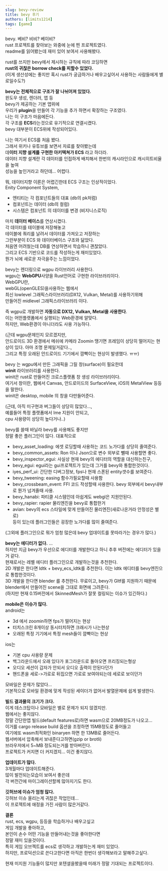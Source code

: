 ```yaml
---
slug: bevy-review
title: bevy 후기
authors: [limits1214]
tags: [game]
---
```


bevy. 베비? 비비? 베이비?  
rust 프로젝트를 찾아보는 와중에 눈에 띈 프로젝트였다.  
readme를 읽어봤는데 재미 있어 보여서 사용해봤다.

rust를 쓰지만 bevy에서 제시하는 규칙에 따라 코딩하면  
**rust의 귀찮은 borrow check를 피할수 있었다.**  
(이게 생산성에는 좋지만 혹시 rust가 궁금하거나 배우고싶어서 사용하는 사람들에게 별로일수도?)

**bevy는 전체적으로 구조가 잘 나뉘어져 있었다.**  
윈도우 생성, 렌더러, 앱 등  
bevy가 제공하는 기본 앱위에  
우리가 **plugin**을 만들어 각 기능을 추가 하면서 확장하는 구조였다.  
나는 이 구조가 마음에든다.  
각 구조를 **ECS**라는것으로 유기적으로 연결시켰다.  
bevy 대부분이 ECS위에 작성되어있다.  

나는 여기서 ECS를 처음 봤다.  
그래서 위키나 유튜브를 보면서 자료를 찾아봤는데  
데**이터 지향 설계를 구현한 아키텍쳐가 ECS** 라고 하더라.  
데이터 지향 설계란 각 데이터를 인접하게 배치해서 한번의 캐시라인으로 캐시히트비율을 높여  
성능을 높인거라고 하던데... 어렵다.  

뭐, 데이터지향 이론은 어렵긴한데 ECS 구조는 인상적이었다.  
Enity Component System,  
- 엔티티는 각 컴포넌트들의 대표 (db의 pk처럼)  
- 컴포넌트는 데이터 (db의 컬럼)  
- 시스템은 컴포넌트 의 데이터를 변경 (비지니스로직)  

마치 **데이터 베이스**를 연상시켰다.  
각 데이터를 테이블에 저장해놓고  
테이블에 쿼리를 날려서 데이터를 가져오고 저장하는  
그런부분이 ECS 와 데이터베이스 구조와 닮았다.  
처음엔 어려웠는데 DB를 연상하면서 학습하니 괜찮았다.  
그리고 ECS 기반으로 코드를 작성하는게 재미있었다.  
뭔가 뇌에 새로운 자극을주는 느낌이었다.  

bevy는 렌더링으로 wgpu 라이브러리 사용한다.  
wgpu는 **WebGPU**사양을 Rust언어로 구현한 라이브러리이다.  
WebGPU란,  
webGL(openGLES)을사용하는 웹에서  
최신 lowlevel 그래픽스라이브러리(DX12, Vulkan, Metal)를 사용하기위해  
만들어진 midlevel 그래픽스라이브러리 이다.  

즉 wgpu로 개발하면 **자동으로 DX12, Vulkan, Metal을 사용한다**.  
이는 어떤플랫폼에서 실행되는 Web환경에 알맞다.  
하지만, Web환경이 아니더라도 사용 가능하다.

(근데 wgpu문제인지 모르겠지만,  
안드로이드 3D 환경에서 메쉬에 카메라 Zoomin 땡기면 프레임이 상당히 떨어지는 현상이 있다. 아마 조명 문제일거같다..,  
그리고 특정 오래된 안드로이드 기기에서 깜빡이는 현상이 발생했다. ㅠㅠ)

bevy 는 wgpu에서 만든 그래픽을 그릴 창(surface)이 필요한데  
**winit** 라이브러리를 사용한다.  
winit은 rust로 만들어진 크로스플랫폼 창 생성 라이브러리이다.  
여기서 창이란, 웹에서 Canvas, 안드로이드의 SurfaceView, iOS의 MetalView 등등을 말한다.  
winit은 desktop, mobile 의 창을 다만들어준다.  

(근데, 아직 미구현과 버그들이 상당히 많았다...,   
예를들어 특정 플랫폼에서 Ime 지원이 안되고,  
cpu 사용량이 상당히 높다거나..)

bevy를 쓸때 바닐라 bevy를 사용해도 좋지만  
정말 좋은 플러그인이 많다. 대표적으로  
- bevy_asset_loading: 에셋 로딩할때 사용하는 코드 노가다를 상당히 줄여준다.  
- bevy_common_assets: Ron 이나 Json으로 변수 외부로 뺄때 사용할면 좋다.  
- bevy_inspector_egui: 사실상 현재 bevy의 에디터의 역할을 대신하는친구,  
- bevy_egui: egui라는 gui프로젝트가 있는데 그거를 bevy와 통합한것이다.  
- iyes_perf_ui: 간단한 디버그정보, fps나 현재 스폰된 entity갯수를 보여준다.  
- bevy_tweening: easing 함수가필요할때 사용함  
- bevy_crossbeam_event: FFI 코드 작성할때 사용한다. bevy 외부에서 bevy내부로 뭔가 넘겨줄때 사용.  
- bevy_hanabi: 파티클 시스템인데 아쉽게도 webgl은 지원안된다.  
- bevy_rapier: rapier 물리엔진을 bevy로 통합한거  
- avian: bevy의 ecs 스타일에 맞게 만들어진 물리엔진(새로나온거라 안정성은 별로)  
등이 있는데 플러그인들은 굉장한 노가다를 많이 줄여준다.  

(그외에 플러그인으로 뭐가 엄청 많은데 bevy 업데이트를 못따라가는 경우가 많다.)  

**bevy는 에디터가 없다.** ...  
하지만 지금 bevy가 우선으로 에디터를 개발한다고 하니 추후 버전에는 에디터가 있을거 같다.  
현재로서는 레벨 에디터 플러그인으로 개발하는것을 추천한다.  
2D 개발은 한다면 ldtk + bevy_ecs_ldtk를 추천한다. 이는 ldtk 에디터를 bevy엔진으로 통합한것이다.  
3D 개발을 한다면 blender 를 추천한다. 무료이고, bevy가 Gltf를 지원하기 때문에  
blender에서 만들어진 scene을 그대로 화면에 그려준다.  
(하지만 현재 0.15버전에서 SkinnedMesh가 잘못 컬링되는 이슈가 있긴하다.)  

**mobile은 이슈가 많다.**  
android는  
- 3d 에서 zoomin하면 fps가 떨어지는 현상  
- 터치스크린 8개이상 동시터치하면 크래시가 나는현상  
- 오래된 특정 기기에서 특정 mesh들이 깜빡이는 현상  

ios는  
- 기본 cpu 사용량 문제  
- 백그라운드에서 오래 있다가 포그라운드로 돌아오면 프리징되는형상  
- 오디오 세션이 갑자가 안되서 오디오 출력이 안된다던가  
- 핸드폰을 세로->가로로 뒤집으면 가로로 보여야되는데 세로로 보이던가  

모바일은 문제가 많았다...  
기본적으로 모바일 환경에 맞게 작성된 세이더가 없어서 발열문제에 쉽게 발생한다.  

**빌드 결과물의 크기가 크다.**  
이게 데스크탑이나 모바일은 별로 문제가 되지 않겠지만.  
웹에서는 좋지않다.  
정말 간단한앱 빌드(default features로)하면 wasm으로 20MB정도가 나오고...  
이거를 cargo release build 옵션을 조정하면 15MB정도로 줄어들고  
여기에또 wasm최적화인 binaryen 하면 한 13MB로 줄어든다.  
웹서버에서 압축해서 보내준다고하면(gzip or brotli)  
브라우저에서 5~MB 정도되는거를 받아버린다.  
프로젝트가 커지면 더 커지겠지... 이건 좋지않다.  

**업데이트가 많다.**  
3개월마다 업데이트해준다.  
많이 발전되는모습이 보여서 좋은데  
각 버전간에 마이그레이션할께 많아지기도 한다.  

**깃허브에 이슈가 엄청 많다.**  
깃허브 이슈 올리는게 귀찮은 작업인데...  
이 프로젝트에 애정을 가진 사람이 많은거같다.  




**결론**  
rust, ecs, wgpu, 등등을 학습하거나 배우고싶고  
게임 개발을 좋아하고,  
본인이 손수 어떤 기능을 만들어내는것을 좋아한다면  
정말 재미 있을것이다.  
특히 게임 오브젝트를 ecs로 생각하고 개발하는게 재미 있었다.  
하지만, 프로덕션으로 쓴다고한다면 아직은 한번더 생각해보라고 말해주고싶다.  

현재 미지원 기능들이 많지만
포텐셜을봤을때 미래가 정말 기대되는 프로젝트이다.